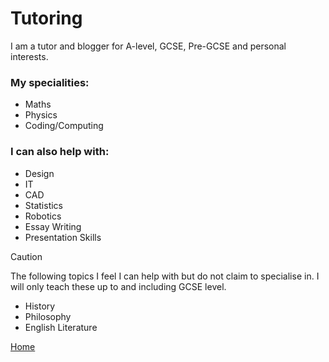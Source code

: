# Tutoring
I am a tutor and blogger for A-level, GCSE, Pre-GCSE and personal interests. 
### My specialities:
- Maths
- Physics
- Coding/Computing

### I can also help with:
- Design
- IT
- CAD
- Statistics
- Robotics
- Essay Writing
- Presentation Skills
  
>[!CAUTION]
> The following topics I feel I can help with but do not claim to specialise in.
> I will only teach these up to and including GCSE level.

- History
- Philosophy
- English Literature


[Home](/README.md)
